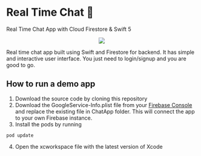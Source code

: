 # Real Time Chat 💬

Real Time Chat App with Cloud Firestore & Swift 5

<center>
  <img src="https://user-images.githubusercontent.com/50784573/96151893-e213ae00-0f46-11eb-8d5c-394e2ff72cd5.jpg"/>
</center>

<p>
Real time chat app built using Swift and Firestore for backend. It has simple and interactive user interface. You just need to login/signup and you are good to go.
</p>

## How to run a demo app

1. Download the source code by cloning this repository
2. Download the GoogleService-Info.plist file from your <a href="https://console.firebase.google.com">Firebase Console</a> and replace the existing file in ChatApp folder. This will connect the app to your own Firebase instance.
3. Install the pods by running

```
pod update
```

4. Open the xcworkspace file with the latest version of Xcode
